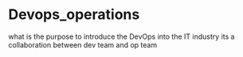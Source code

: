 # Devops_operations
what is the purpose to introduce the DevOps into the IT industry
its a collaboration between dev team and op team
